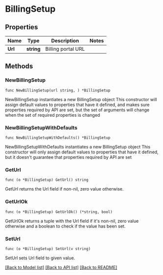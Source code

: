# BillingSetup

## Properties

Name | Type | Description | Notes
------------ | ------------- | ------------- | -------------
**Url** | **string** | Billing portal URL | 

## Methods

### NewBillingSetup

`func NewBillingSetup(url string, ) *BillingSetup`

NewBillingSetup instantiates a new BillingSetup object
This constructor will assign default values to properties that have it defined,
and makes sure properties required by API are set, but the set of arguments
will change when the set of required properties is changed

### NewBillingSetupWithDefaults

`func NewBillingSetupWithDefaults() *BillingSetup`

NewBillingSetupWithDefaults instantiates a new BillingSetup object
This constructor will only assign default values to properties that have it defined,
but it doesn't guarantee that properties required by API are set

### GetUrl

`func (o *BillingSetup) GetUrl() string`

GetUrl returns the Url field if non-nil, zero value otherwise.

### GetUrlOk

`func (o *BillingSetup) GetUrlOk() (*string, bool)`

GetUrlOk returns a tuple with the Url field if it's non-nil, zero value otherwise
and a boolean to check if the value has been set.

### SetUrl

`func (o *BillingSetup) SetUrl(v string)`

SetUrl sets Url field to given value.



[[Back to Model list]](../README.md#documentation-for-models) [[Back to API list]](../README.md#documentation-for-api-endpoints) [[Back to README]](../README.md)


